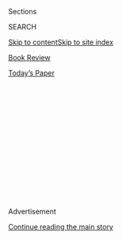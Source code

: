 <div id="app">

<div>

<div>

<div>

<div class="NYTAppHideMasthead css-1q2w90k e1suatyy0">

<div class="section css-ui9rw0 e1suatyy2">

<div class="css-eph4ug er09x8g0">

<div class="css-6n7j50">

</div>

<span class="css-1dv1kvn">Sections</span>

<div class="css-10488qs">

<span class="css-1dv1kvn">SEARCH</span>

</div>

[Skip to content](#site-content)[Skip to site index](#site-index)

</div>

<div id="masthead-section-label" class="css-1wr3we4 eaxe0e00">

[Book
Review](https://www.nytimes3xbfgragh.onion/section/books/review)

</div>

<div class="css-10698na e1huz5gh0">

</div>

</div>

<div id="masthead-bar-one" class="section hasLinks css-15hmgas e1csuq9d3">

<div class="css-uqyvli e1csuq9d0">

</div>

<div class="css-1uqjmks e1csuq9d1">

</div>

<div class="css-9e9ivx">

[](https://myaccount.nytimes3xbfgragh.onion/auth/login?response_type=cookie&client_id=vi)

</div>

<div class="css-1bvtpon e1csuq9d2">

[Today’s
Paper](https://www.nytimes3xbfgragh.onion/section/todayspaper)

</div>

</div>

</div>

</div>

<div data-aria-hidden="false">

<div id="site-content" data-role="main">

<div>

<div class="css-1aor85t" style="opacity:0.000000001;z-index:-1;visibility:hidden">

<div class="css-1hqnpie">

<div class="css-epjblv">

<span class="css-17xtcya">[Book
Review](/section/books/review)</span><span class="css-x15j1o">|</span><span class="css-fwqvlz">Which
Canonical Work is Frequently and Frustratingly
Misread?</span>

</div>

<div class="css-k008qs">

<div class="css-1iwv8en">

<span class="css-18z7m18"></span>

<div>

</div>

</div>

<span class="css-1n6z4y">https://nyti.ms/2lrmY5F</span>

<div class="css-1705lsu">

<div class="css-4xjgmj">

<div class="css-4skfbu" data-role="toolbar" data-aria-label="Social Media Share buttons, Save button, and Comments Panel with current comment count" data-testid="share-tools">

  - 
  - 
  - 
  - 
    
    <div class="css-6n7j50">
    
    </div>

  - 

</div>

</div>

</div>

</div>

</div>

</div>

<div class="css-13pd83m">

</div>

<div id="top-wrapper" class="css-1sy8kpn">

<div id="top-slug" class="css-l9onyx">

Advertisement

</div>

[Continue reading the main
story](#after-top)

<div class="ad top-wrapper" style="text-align:center;height:100%;display:block;min-height:250px">

<div id="top" class="place-ad" data-position="top" data-size-key="top">

</div>

</div>

<div id="after-top">

</div>

</div>

<div id="sponsor-wrapper" class="css-1hyfx7x">

<div id="sponsor-slug" class="css-19vbshk">

Supported by

</div>

[Continue reading the main
story](#after-sponsor)

<div id="sponsor" class="ad sponsor-wrapper" style="text-align:center;height:100%;display:block">

</div>

<div id="after-sponsor">

</div>

</div>

[Bookends](/column/bookends "Bookends")

<div class="css-1vkm6nb ehdk2mb0">

# Which Canonical Work is Frequently and Frustratingly Misread?

</div>

<div class="css-xt80pu e12qa4dv0">

<div class="css-18e8msd">

<div class="css-vp77d3 epjyd6m0">

<div class="css-1baulvz">

By <span class="css-1baulvz" itemprop="name">Rivka Galchen</span> and
<span class="css-1baulvz last-byline" itemprop="name">Benjamin
Moser</span>

</div>

</div>

  - Feb. 17,
    2017

  - 
    
    <div class="css-4xjgmj">
    
    <div class="css-d8bdto" data-role="toolbar" data-aria-label="Social Media Share buttons, Save button, and Comments Panel with current comment count" data-testid="share-tools">
    
      - 
      - 
      - 
      - 
        
        <div class="css-6n7j50">
        
        </div>
    
      - 
    
    </div>
    
    </div>

</div>

</div>

<div class="section meteredContent css-1r7ky0e" name="articleBody" itemprop="articleBody">

<div class="css-1fanzo5 StoryBodyCompanionColumn">

<div class="css-53u6y8">

*In Bookends, two writers take on questions about the world of books.
This week, Rivka Galchen and Benjamin Moser discuss which classic books
are commonly misunderstood.*

**By Rivka Galchen**

*I didn’t pay much attention to the way that Don Quixote’s delusions
often made others
suffer.*

<div class="css-79elbk" data-testid="photoviewer-wrapper">

<div class="css-z3e15g" data-testid="photoviewer-wrapper-hidden">

</div>

<div class="css-1a48zt4 ehw59r15" data-testid="photoviewer-children">

<div class="css-zgakxe erfvjey0">

<span class="css-1ly73wi e1tej78p0">Image</span>

<div class="css-zjzyr8">

<div data-testid="lazyimage-container" style="height:386.6666666666667px">

</div>

</div>

</div>

<span class="css-16f3y1r e13ogyst0" data-aria-hidden="true">Rivka
Galchen</span><span class="css-cnj6d5 e1z0qqy90" itemprop="copyrightHolder"><span class="css-1ly73wi e1tej78p0">Credit...</span><span>Illustration
by R. Kikuo Johnson</span></span>

</div>

</div>

Two weeks before he died unexpectedly at age 53, my father mailed a copy
of Miguel de Cervantes’s “Don Quixote” to my freshman dorm room. It
wasn’t only because it was the last that I heard from him that the
gift felt coded and meaningful. I had often seen my father eat ice cream
with a fork. The alligator on his belt was always upside down — not
sometimes, but always, and when I asked him why, he said this was
because, he thought, even though he tried to put it right side up, he
was left-handed. My father was intelligent, but I had nevertheless seen
him curse at wheeled luggage that he was dragging along on the unwheeled
side. His hearing and vision both were weak, which seemed to me as a
child a natural manifestation of his preference for what he used to call
(with an emotional inflection I couldn’t ken) “the life of the mind.”
For these and other reasons, it was unimaginable to me that this man had
driven to the Sooner Fashion Mall, gone in and located the B. Dalton
booksellers, bought the book, found his way to the post office, stood in
line, known my address.

</div>

</div>

<div class="css-1fanzo5 StoryBodyCompanionColumn">

<div class="css-53u6y8">

I read the book.

Upon that first reading, I found the Don Quixote that is the Don Quixote
many people have found and loved: a hero precisely because he sees a
noble horse where others see a skinny old nag, because he puts a wash
basin on his head and sets out for battle as a knight errant, and even
after being left beaten at the side of the road, he sets out again.

I didn’t, on that first reading, pay much attention to the way Don
Quixote’s delusions often made others suffer. Thirsty mules can’t drink
from their trough because Don Quixote insists it’s a baptismal font;
Sancho Panza is roughed up after Quixote doesn’t pay his hotel bill; and
on and on.

As any follower of stories might guess, my reading of the book kept
changing, just as my “reading” of the gift of the book changed, too.

A gentle, pragmatic friend of mine suggested that the magic of “Don
Quixote” was that even though our hero is an obvious madman, it is still
sad at the end of the book, when he repents of his life and goes sane.
The reader, my friend said, has finally been converted to Quixote’s
vision, just when death makes him refute it.

Nabokov, whose lectures on “Don Quixote” are mostly taken as an
expression of distaste — “a cruel and crude old book,” he once called it
— suggested that Cervantes had made a character who exceeded in quality
the book that had birthed him.

</div>

</div>

<div class="css-1fanzo5 StoryBodyCompanionColumn">

<div class="css-53u6y8">

At a later moment, the book seemed to me to be about what a power move
it is to be “eccentric” and how that eccentricity coerces others into
serving your fantasy. I found Quixotism in the world at times
irritating, and at times cruel, and instead I saw the heroism of Don
Quixote’s friends and neighbors, the “normal” people. I thought with
irritation about the impossibility of a female Quixote. I admired the
scene Cervantes makes of the girl from the traditional “pastoral” story
showing up to disagree with how her tale gets told. I even came back
around to seeing Don Quixote, often enough, as the gentle hero I had
originally read him to be. The most common misreading of “Don Quixote”
is to see it as offering a stable and summarizable truth.

“Don Quixote” had seemed random when it arrived. But I now remember that
it wasn’t so random. In my first few weeks at school, I had told my
parents that my intention was to major in “Spanish literature.” (I
didn’t know that there was no such major.) My parents both pointed out
that I knew almost no Spanish, and also that “Spanish literature” didn’t
lead to gainful employment. My father — not quite as fully “the space
cadet” as we had labeled him, as I continue to label him — said that if
I wanted to be a writer (had I said that?) that I should, like Primo
Levi, for example, become a chemist.

I can say now, at age 40, that I completely agree with my father’s
outlook. I was converted too late to that vision. I finally see the real
ambivalence of the gift: Be someone who makes it to the post office.
Sometimes.

***Rivka Galchen*** *is a recipient of a William J. Saroyan
International Prize for Fiction, a Rona Jaffe Foundation Writers’ Award
and a Berlin Prize, among other distinctions. Her fiction and nonfiction
have appeared in numerous publications, including Harper’s and The New
Yorker, which selected her for their list of “20 Under 40” American
fiction writers in 2010. Her debut novel, the critically acclaimed
“Atmospheric Disturbances,” was published in 2008, and her second
book, a story collection titled “American Innovations,” in 2014. Her
most recent book is “Little Labors.”*

◆ ◆ ◆

**By Benjamin Moser**

*The Bible doesn’t offer a consistent view of much of
anything.*

<div class="css-79elbk" data-testid="photoviewer-wrapper">

<div class="css-z3e15g" data-testid="photoviewer-wrapper-hidden">

</div>

<div class="css-1a48zt4 ehw59r15" data-testid="photoviewer-children">

<div class="css-zgakxe erfvjey0">

<span class="css-1ly73wi e1tej78p0">Image</span>

<div class="css-zjzyr8">

<div data-testid="lazyimage-container" style="height:386.6666666666667px">

</div>

</div>

</div>

<span class="css-16f3y1r e13ogyst0" data-aria-hidden="true">Benjamin
Moser</span><span class="css-cnj6d5 e1z0qqy90" itemprop="copyrightHolder"><span class="css-1ly73wi e1tej78p0">Credit...</span><span>Illustration
by R. Kikuo Johnson</span></span>

</div>

</div>

The Bible is about sex, to judge by America’s public discourse. In my
lifetime, it has rarely been invoked except in discussions about gay
marriage, contraception or abortion. “What did the Bible have to say
about issue X or issue Y?” The questions are anachronistic, and the
answers known in advance, since the people asking them have almost
always been those so obsessed with other people’s sex lives — especially
when those other people were gay or female — that this seemed to be the
whole point of their religion.

This emphasis makes the Bible seem like a book written by right-wing
scolds — as, indeed, parts of it were. But since it isn’t a single book
but many, it doesn’t offer a consistent view of much of anything. Still,
though written by different authors, in different languages, in
different countries, over the course of different centuries, one
political theme nevertheless runs through the whole, at least the Hebrew
parts: the many ways a nation can be lost.

</div>

</div>

<div class="css-1fanzo5 StoryBodyCompanionColumn">

<div class="css-53u6y8">

For instance: The prophets tell how a group of refugees were brought, by
divine providence, into a rich new land, and made a mighty nation; and
then, forgetting the principles of their foundation, grew bloated and
impious: “They are waxen fat, they shine: yea, they overpass the deeds
of the wicked: they judge not the cause, the cause of the fatherless,
yet they prosper; and the right of the needy do they not judge”
(Jeremiah 5:28).

Their leaders were liars — “For the rich men thereof are full of
violence, and the inhabitants thereof have spoken lies, and their tongue
is deceitful in their mouth” (Micah 6:12) — and cruel: “But thine eyes
and thine heart are not but for thy covetousness, and for to shed
innocent blood, and for oppression, and for violence, to do it”
(Jeremiah 22:17). And they will be paid in their own coin: “I will not
turn away the punishment thereof; because they sold the righteous for
silver, and the poor for a pair of shoes” (Amos 2:6).

The aggression a nation inflicts on others will be visited upon it in
turn: “Because you have plundered many nations, all the remnant of the
peoples shall plunder you” (Habakkuk 2:8). And through Obadiah a nation
is warned: “I have made thee small among the heathen: thou art greatly
despised”; and when the unrighteous are ruined they will not even have
the consolation of pity, we read in Jeremiah: “For who shall have pity
upon thee, O Jerusalem? Or who shall bemoan thee?”

In a nation’s ruin, Zephaniah mocked their former arrogance: “This is
the rejoicing city that dwelt without care, that said in her heart, ‘I
am, and there is none besides me.’ ” No wall can protect them from the
lecherous rulers set over them, punishment for their sins: “Art thou
better than populous No, that was situate among the rivers, that had the
waters round about it, whose rampart was the sea, and her wall was from
the sea?” (Nahum 3:8.)

Barely a word, if any, about condoms, or abortion, or gay marriage. And
if the prophets are not all without hope — Esther, for example, brings
low a vicious racist; and others hope that repentance, prayer and
charity can turn back the fateful decree — few are optimistic about a
people fallen so far from the principles that had made them great. That
fall, Jeremiah marveled, was entirely unnecessary: “Her sun is gone down
while it was yet day.”

Empires fall, and usually deserve to: This is not a message with much
purchase among American politicians, especially those who most
ostentatiously flaunt their faith. If they read the Bible, they would
find the story, on page after page after page, of the predictable fate
of nations that abandon their covenants: “Destruction upon destruction
is cried; for the whole land is spoiled; suddenly are my tents spoiled,
and my curtains in a moment.”

***Benjamin Moser*** *is the author of “Why This World: A Biography of
Clarice Lispector,” a finalist for the National Book Critics’ Circle
Award, and the general editor of the new translations of Clarice
Lispector at New Directions. A former New Books columnist at Harper’s
Magazine, he is currently writing the authorized biography of Susan
Sontag. He lives in the Netherlands.*

</div>

</div>

</div>

<div>

</div>

<div>

</div>

<div>

</div>

<div>

<div id="bottom-wrapper" class="css-1ede5it">

<div id="bottom-slug" class="css-l9onyx">

Advertisement

</div>

[Continue reading the main
story](#after-bottom)

<div id="bottom" class="ad bottom-wrapper" style="text-align:center;height:100%;display:block;min-height:90px">

</div>

<div id="after-bottom">

</div>

</div>

</div>

</div>

</div>

## Site Index

<div>

</div>

## Site Information Navigation

  - [© <span>2020</span> <span>The New York Times
    Company</span>](https://help.nytimes3xbfgragh.onion/hc/en-us/articles/115014792127-Copyright-notice)

<!-- end list -->

  - [NYTCo](https://www.nytco.com/)
  - [Contact
    Us](https://help.nytimes3xbfgragh.onion/hc/en-us/articles/115015385887-Contact-Us)
  - [Work with us](https://www.nytco.com/careers/)
  - [Advertise](https://nytmediakit.com/)
  - [T Brand Studio](http://www.tbrandstudio.com/)
  - [Your Ad
    Choices](https://www.nytimes3xbfgragh.onion/privacy/cookie-policy#how-do-i-manage-trackers)
  - [Privacy](https://www.nytimes3xbfgragh.onion/privacy)
  - [Terms of
    Service](https://help.nytimes3xbfgragh.onion/hc/en-us/articles/115014893428-Terms-of-service)
  - [Terms of
    Sale](https://help.nytimes3xbfgragh.onion/hc/en-us/articles/115014893968-Terms-of-sale)
  - [Site
    Map](https://spiderbites.nytimes3xbfgragh.onion)
  - [Help](https://help.nytimes3xbfgragh.onion/hc/en-us)
  - [Subscriptions](https://www.nytimes3xbfgragh.onion/subscription?campaignId=37WXW)

</div>

</div>

</div>

</div>
